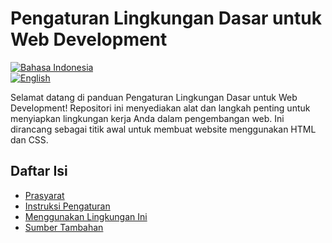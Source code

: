 # Pengaturan Lingkungan Dasar untuk Web Development

[![Bahasa Indonesia](https://img.shields.io/badge/lang-Indonesia-red)](README.id.md)  
[![English](https://img.shields.io/badge/lang-English-blue)](README.md)

Selamat datang di panduan Pengaturan Lingkungan Dasar untuk Web Development! Repositori ini menyediakan alat dan langkah penting untuk menyiapkan lingkungan kerja Anda dalam pengembangan web. Ini dirancang sebagai titik awal untuk membuat website menggunakan HTML dan CSS.

## Daftar Isi
- [Prasyarat](#prasyarat)
- [Instruksi Pengaturan](#instruksi-pengaturan)
- [Menggunakan Lingkungan Ini](#menggunakan-lingkungan-ini)
- [Sumber Tambahan](#sumber-tambahan)

